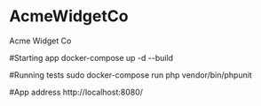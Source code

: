 # AcmeWidgetCo
Acme Widget Co

#Starting app
docker-compose up -d --build

#Running tests
sudo docker-compose run php vendor/bin/phpunit

#App address
http://localhost:8080/
